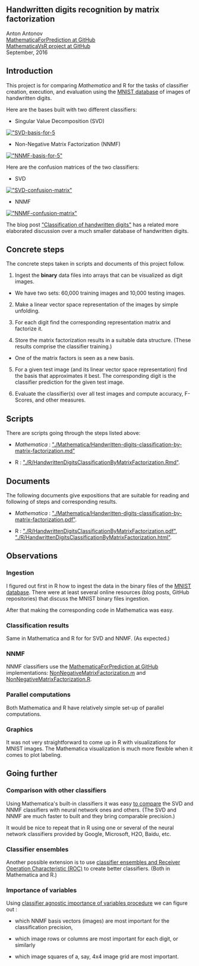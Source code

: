 
## Handwritten digits recognition by matrix factorization
Anton Antonov  
[MathematicaForPrediction at GitHub](https://github.com/antononcube/MathematicaForPrediction)  
[MathematicaVsR project at GitHub](https://github.com/antononcube/MathematicaVsR/tree/master/Projects)  
September, 2016


## Introduction

This project is for comparing *Mathematica* and R for the tasks of classifier creation, execution, and
evaluation using the [MNIST database](http://yann.lecun.com/exdb/mnist/) of images of
handwritten digits.

Here are the bases built with two different classifiers:

- Singular Value Decomposition (SVD)

[!["SVD-basis-for-5](http://i.imgur.com/nqyjjPjl.png)](http://i.imgur.com/nqyjjPj.png)

- Non-Negative Matrix Factorization (NNMF)

[!["NNMF-basis-for-5"](http://i.imgur.com/chAojFul.png)](http://i.imgur.com/chAojFu.png)

Here are the confusion matrices of the two classifiers:

- SVD

[!["SVD-confusion-matrix"](http://i.imgur.com/odFdCmXl.png)](http://i.imgur.com/odFdCmX.png)

- NNMF

[!["NNMF-confusion-matrix"](http://i.imgur.com/k42FmHCl.png)](http://i.imgur.com/k42FmHC.png)

The blog post
["Classification of handwritten digits"](https://mathematicaforprediction.wordpress.com/2013/08/26/classification-of-handwritten-digits/)
has a related more elaborated discussion over a much smaller database
of handwritten digits.

## Concrete steps

The concrete steps taken in scripts and documents of this project follow.

1. Ingest the **binary** data files into arrays that can be visualized
as digit images.

  - We have two sets: 60,000 training images and 10,000 testing images.

2. Make a linear vector space representation of the images by simple
unfolding.

3. For each digit find the corresponding representation matrix and
   factorize it.

4. Store the matrix factorization results in a suitable data
structure. (These results comprise the classifier training.)

  - One of the matrix factors is seen as a new basis. 

5. For a given test image (and its linear vector space representation)
   find the basis that approximates it best. The corresponding digit
   is the classifier prediction for the given test image.

6. Evaluate the classifier(s) over all test images and compute
accuracy, F-Scores, and other measures.


## Scripts

There are scripts going through the steps listed above:

- *Mathematica* : ["./Mathematica/Handwritten-digits-classification-by-matrix-factorization.md"](https://github.com/antononcube/MathematicaVsR/blob/master/Projects/HandwrittenDigitsClassificationByMatrixFactorization/Mathematica/Handwritten-digits-classification-by-matrix-factorization.md)

- R : ["./R/HandwrittenDigitsClassificationByMatrixFactorization.Rmd"](https://github.com/antononcube/MathematicaVsR/blob/master/Projects/HandwrittenDigitsClassificationByMatrixFactorization/R/HandwrittenDigitsClassificationByMatrixFactorization.Rmd).

## Documents

The following documents give expositions that are suitable for
reading and following of steps and corresponding results.

- *Mathematica* : ["./Mathematica/Handwritten-digits-classification-by-matrix-factorization.pdf"](https://github.com/antononcube/MathematicaVsR/blob/master/Projects/HandwrittenDigitsClassificationByMatrixFactorization/Mathematica/Handwritten-digits-classification-by-matrix-factorization.pdf).

- R :
["./R/HandwrittenDigitsClassificationByMatrixFactorization.pdf"](https://github.com/antononcube/MathematicaVsR/blob/master/Projects/HandwrittenDigitsClassificationByMatrixFactorization/R/HandwrittenDigitsClassificationByMatrixFactorization.pdf),
["./R/HandwrittenDigitsClassificationByMatrixFactorization.html"](https://cdn.rawgit.com/antononcube/MathematicaVsR/master/Projects/HandwrittenDigitsClassificationByMatrixFactorization/R/HandwrittenDigitsClassificationByMatrixFactorization.html).
  
  
## Observations

### Ingestion

I figured out first in R how to ingest the data in the binary files of the
[MNIST database](http://yann.lecun.com/exdb/mnist/). There were at
least several online resources (blog posts, GitHub repositories) that
discuss the MNIST binary files ingestion.

After that making the corresponding code in Mathematica was easy.

### Classification results

Same in Mathematica and R for for SVD and NNMF. (As expected.)

### NNMF

NNMF classifiers use the [MathematicaForPrediction at GitHub](https://github.com/antononcube/MathematicaForPrediction/)
implementations:
[NonNegativeMatrixFactorization.m](https://github.com/antononcube/MathematicaForPrediction/blob/master/NonNegativeMatrixFactorization.m)
and [NonNegativeMatrixFactorization.R](https://github.com/antononcube/MathematicaForPrediction/blob/master/R/NonNegativeMatrixFactorization.R).
 
### Parallel computations

Both Mathematica and R have relatively simple set-up of parallel computations.

### Graphics

It was not very straightforward to come up in R with visualizations
for MNIST images. The Mathematica visualization is much more flexible
when it comes to plot labeling.

## Going further

### Comparison with other classifiers

Using Mathematica's built-in classifiers it was easy [to compare](https://github.com/antononcube/MathematicaVsR/blob/master/Projects/HandwrittenDigitsClassificationByMatrixFactorization/Mathematica/Handwritten-digits-classification-by-matrix-factorization.md#comparison-with-the-built-in-classifiers) the
SVD and NNMF classifiers with neural network ones and others. (The SVD
and NNMF are much faster to built and they bring comparable precision.)

It would be nice to repeat that in R using one or several of the neural
network classifiers provided by Google, Microsoft, H2O, Baidu, etc.

### Classifier ensembles

Another possible extension is to use [classifier ensembles and Receiver Operation Characteristic
(ROC)](https://mathematicaforprediction.wordpress.com/2016/10/15/roc-for-classifier-ensembles-bootstrapping-damaging-and-interpolation/) to create better classifiers. (Both in Mathematica and R.)


### Importance of variables

Using
[classifier agnostic importance of variables procedure](https://mathematicaforprediction.wordpress.com/2016/01/11/importance-of-variables-investigation/)
we can figure out :

- which NNMF basis vectors (images) are most important for the
classification precision,

- which image rows or columns are most important for each digit, or similarly

- which image squares of a, say, 4x4 image grid are most important.




